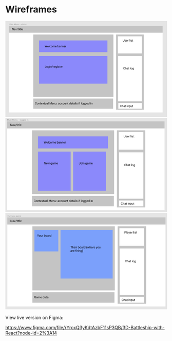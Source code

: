 # Wireframes

![Wireframe 1, showing the main page if a user is not logged in](https://github.com/itspladd/react-3d-battleship/blob/main/planning/wireframe_1.png)
![Wireframe 2, showing the main page if a user is not logged in](https://github.com/itspladd/react-3d-battleship/blob/main/planning/wireframe_2.png)
![Wireframe 3, showing the main page if a user is not logged in](https://github.com/itspladd/react-3d-battleship/blob/main/planning/wireframe_3.png)

View live version on Figma:

https://www.figma.com/file/rYroxQ3yKdtAzbF11sP3QB/3D-Battleship-with-React?node-id=2%3A14
